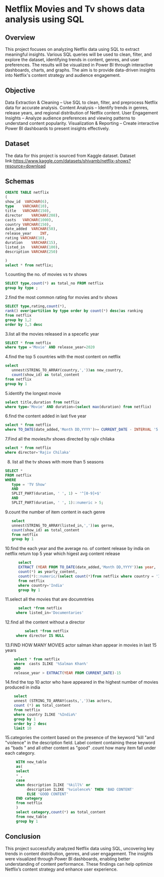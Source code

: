 # Netflix Movies and Tv shows data analysis using SQL 
## Overview
  This project focuses on analyzing Netflix data using SQL to extract meaningful insights. Various SQL queries will be used to clean, filter, and explore the dataset, identifying trends in content, genres, and user preferences. The results will be visualized in Power BI through interactive dashboards, charts, and graphs. The aim is to provide data-driven insights into Netflix's content strategy and audience engagement.

## Objective
Data Extraction & Cleaning – Use SQL to clean, filter, and preprocess Netflix data for accurate analysis.
Content Analysis – Identify trends in genres, release years, and regional distribution of Netflix content.
User Engagement Insights – Analyze audience preferences and viewing patterns to understand content popularity.
Visualization & Reporting – Create interactive Power BI dashboards to present insights effectively.

## Dataset
The data for this project is sourced from Kaggle dataset.
Dataset link:https://www.kaggle.com/datasets/shivamb/netflix-shows?resource=download

## Schemas
```sql
CREATE TABLE netflix
(
show_id  VARCHAR(6),
type	VARCHAR(10),
title	VARCHAR(150),
director	VARCHAR(208),
casts	VARCHAR(1000),
country	VARCHAR(150),
date_added	VARCHAR(50),
release_year	INT,
rating VARCHAR(10),
duration	VARCHAR(15),
listed_in	VARCHAR(100),
description VARCHAR(250)

)
select * from netflix;
```
1.counting the no. of movies vs tv shows
```sql
SELECT type,count(*) as total_no FROM netflix
group by type ;
```

2.find the most common rating for movies and tv shows 
```sql
SELECT type,rating,count(*),
rank() over(partition by type order by count(*) desc)as ranking 
from netflix
group by 1,2
order by 1,3 desc
```

 3.list all the movies released in a specefic year
```sql
SELECT * from netflix 
where type ='Movie' AND release_year=2020
```

4.find the top 5 countries with the most content on netflix
```sql
select                           
   unnest(STRING_TO_ARRAY(country,','))as new_country,
   count(show_id) as total_content
from netflix
group by 1 
```

5.identify the longest movie
```sql
select title,duration from netflix
where type='Movie' AND duration=(select max(duration) from netflix)
```

6.find the content added in last five year
```sql
select * from netflix 
where TO_DATE(date_added,'Month DD,YYYY')>= CURRENT_DATE - INTERVAL '5 years'
```
7.Find all the movies/tv shows directed by rajiv chilaka
```sql
select * from netflix 
where director='Rajiv Chilaka'
```
8. list all the tv shows with more than 5 seasons
 ```sql
SELECT * 
FROM netflix 
WHERE 
    type = 'TV Show' 
    AND 
    SPLIT_PART(duration, ' ', 1) ~ '^[0-9]+$' 
    AND 
    SPLIT_PART(duration, ' ', 1)::numeric > 5;

```
9.count the number of item content in each genre
```sql
   select 
   unnest(STRING_TO_ARRAY(listed_in,','))as gerne,
   count(show_id) as total_content
   from netflix 
   group by 1
```

10.find the each year and the average no. of content release by india on netflix 
      return top 5 year which higest avg content release

```sql
      select
	  EXTRACT (YEAR FROM TO_DATE(date_added,'Month DD,YYYY'))as year,
	  count(*) as yearly_content,
	  count(*)::numeric/(select count(*)from netflix where country = 'India')::numeric *100 as avg_content_per_year
	  from netflix 
	  where country='India'
	  group by 1
```
11.select all the movies that are documntries
```sql
	  select *from netflix
	 where listed_in='Documentaries'
```
12.find all the content without a director
```sql
         select *from netflix
	 where director IS NULL
```
13.FIND HOW MANY MOVIES actor salman khan appear in movies in last 15 years
```sql
	select * from netflix 
	where  casts ILIKE '%Salman Khan%'
	AND 
	release_year > EXTRACT(YEAR FROM CURRENT_DATE)-15
```

14.find the top 10 actor who have appeared in the highest number of movies produced in india
```sql
	select 
	unnest (STRING_TO_ARRAY(casts,','))as actors,
	count (*) as total_content
	from netflix 
	where country ILIKE '%India%'
	group by 1
	order by 2 desc
	limit 10
```
15.categories the content based on the presence of the keyword "kill "and "violence" in the description field.
	Label content containing these keyword as "bads " and all other content as "good" .count how many item fall under each category.
```sql
	 WITH new_table 
	 as(
	 select 
	 * ,
	 case 
	 when description ILIKE '%kill%' or
	      description ILIKE '%violence%' THEN 'BAD CONTENT'
		  ELSE 'GOOD CONTENT'
	 END category 
	 from netflix
	 )
	 select category,count(*) as total_content
	 from new_table 
	 group by 1
```

## Conclusion
This project successfully analyzed Netflix data using SQL, uncovering key trends in content distribution, genres, and user engagement. The insights were visualized through Power BI dashboards, enabling better understanding of content performance. These findings can help optimize Netflix’s content strategy and enhance user experience.
